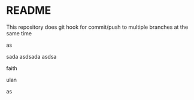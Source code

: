 # README

This repository does git hook for commit/push to multiple branches at the same time


as

sada
asdsada
asdsa

faith

ulan

as

